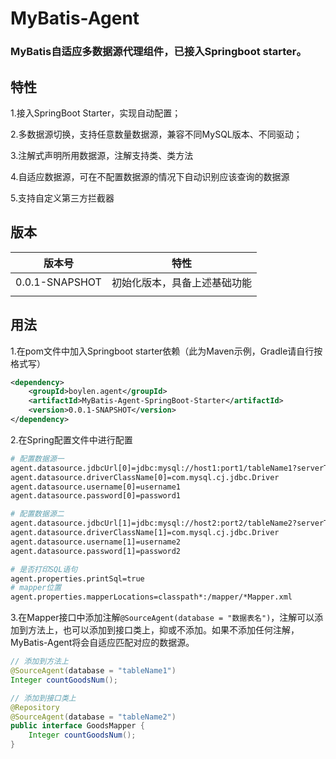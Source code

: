 # **MyBatis-Agent**

### **MyBatis自适应多数据源代理组件，已接入Springboot starter。**

## 特性

1.接入SpringBoot Starter，实现自动配置；

2.多数据源切换，支持任意数量数据源，兼容不同MySQL版本、不同驱动；

3.注解式声明所用数据源，注解支持类、类方法

4.自适应数据源，可在不配置数据源的情况下自动识别应该查询的数据源

5.支持自定义第三方拦截器

## 版本

| 版本号 | 特性 |
| --- | --- |
| 0.0.1-SNAPSHOT | 初始化版本，具备上述基础功能 |
|  |  |

## 用法

1.在pom文件中加入Springboot starter依赖（此为Maven示例，Gradle请自行按格式写）

```xml
<dependency>
    <groupId>boylen.agent</groupId>
    <artifactId>MyBatis-Agent-SpringBoot-Starter</artifactId>
    <version>0.0.1-SNAPSHOT</version>
</dependency>
```

2.在Spring配置文件中进行配置

```bash
# 配置数据源一
agent.datasource.jdbcUrl[0]=jdbc:mysql://host1:port1/tableName1?serverTimezone=Asia/Shanghai&useUnicode=true&characterEncoding=utf8&autoReconnect=true
agent.datasource.driverClassName[0]=com.mysql.cj.jdbc.Driver
agent.datasource.username[0]=username1
agent.datasource.password[0]=password1

# 配置数据源二
agent.datasource.jdbcUrl[1]=jdbc:mysql://host2:port2/tableName2?serverTimezone=Asia/Shanghai&useUnicode=true&characterEncoding=utf8&autoReconnect=true
agent.datasource.driverClassName[1]=com.mysql.cj.jdbc.Driver
agent.datasource.username[1]=username2
agent.datasource.password[1]=password2

# 是否打印SQL语句
agent.properties.printSql=true
# mapper位置
agent.properties.mapperLocations=classpath*:/mapper/*Mapper.xml
```

3.在Mapper接口中添加注解`@SourceAgent(database = "数据表名")`，注解可以添加到方法上，也可以添加到接口类上，抑或不添加。如果不添加任何注解，MyBatis-Agent将会自适应匹配对应的数据源。

```java
// 添加到方法上
@SourceAgent(database = "tableName1")
Integer countGoodsNum();

// 添加到接口类上
@Repository
@SourceAgent(database = "tableName2")
public interface GoodsMapper {
    Integer countGoodsNum();
}
```